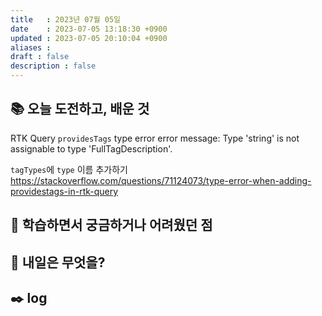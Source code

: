 ```yaml
---
title   : 2023년 07월 05일
date    : 2023-07-05 13:18:30 +0900
updated : 2023-07-05 20:10:04 +0900
aliases : 
draft : false
description : false
---
```

## 📚 오늘 도전하고, 배운 것

RTK Query `providesTags` type error
error message: Type 'string' is not assignable to type 'FullTagDescription<never>'.

`tagTypes`에 `type` 이름 추가하기
https://stackoverflow.com/questions/71124073/type-error-when-adding-providestags-in-rtk-query

## 🤔 학습하면서 궁금하거나 어려웠던 점

## 🌅 내일은 무엇을?

## ✒️ log

